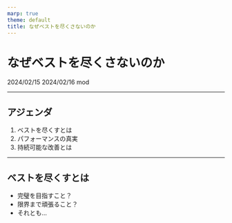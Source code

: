 ```yaml
---
marp: true
theme: default
title: なぜベストを尽くさないのか
---
```


# なぜベストを尽くさないのか

2024/02/15
2024/02/16 mod

---

## アジェンダ

1. ベストを尽くすとは
2. パフォーマンスの真実
3. 持続可能な改善とは

---

## ベストを尽くすとは

- 完璧を目指すこと？
- 限界まで頑張ること？
- それとも...
